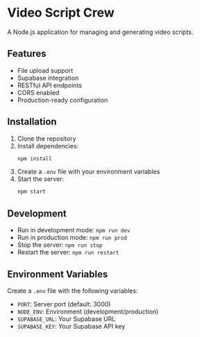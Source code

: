 # Video Script Crew

A Node.js application for managing and generating video scripts.

## Features

- File upload support
- Supabase integration
- RESTful API endpoints
- CORS enabled
- Production-ready configuration

## Installation

1. Clone the repository
2. Install dependencies:
   ```bash
   npm install
   ```
3. Create a `.env` file with your environment variables
4. Start the server:
   ```bash
   npm start
   ```

## Development

- Run in development mode: `npm run dev`
- Run in production mode: `npm run prod`
- Stop the server: `npm run stop`
- Restart the server: `npm run restart`

## Environment Variables

Create a `.env` file with the following variables:
- `PORT`: Server port (default: 3000)
- `NODE_ENV`: Environment (development/production)
- `SUPABASE_URL`: Your Supabase URL
- `SUPABASE_KEY`: Your Supabase API key 